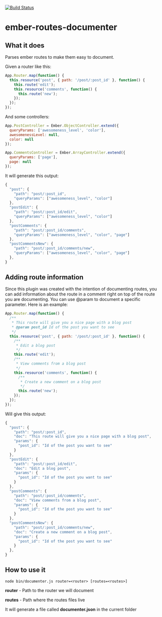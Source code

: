 [![Build Status](https://travis-ci.org/soonick/ember-routes-documenter.svg?branch=master)](https://travis-ci.org/soonick/ember-routes-documenter)

# ember-routes-documenter

## What it does

Parses ember routes to make them easy to document.

Given a router like this:

```JavaScript
App.Router.map(function() {
  this.resource('post', { path: '/post/:post_id' }, function() {
    this.route('edit');
    this.resource('comments', function() {
      this.route('new');
    });
  });
});
```

And some controllers:

```JavaScript
App.PostController = Ember.ObjectController.extend({
  queryParams: ['awesomeness_level', 'color'],
  awesomenessLevel: null,
  color: null
});

App.CommentsController = Ember.ArrayController.extend({
  queryParams: ['page'],
  page: null
});
```

It will generate this output:

```JavaScript
{
  "post": {
    "path": "post/:post_id",
    "queryParams": ["awesomeness_level", "color"]
  },
  "postEdit": {
    "path": "post/:post_id/edit",
    "queryParams": ["awesomeness_level", "color"]
  },
  "postComments": {
    "path": "post/:post_id/comments",
    "queryParams": ["awesomeness_level", "color", "page"]
  },
  "postCommentsNew": {
    "path": "post/:post_id/comments/new",
    "queryParams": ["awesomeness_level", "color", "page"]
  },
}
```

## Adding route information

Since this plugin was created with the intention of documenting routes, you can
add information about the route in a comment right on top of the route you are
documenting. You can use @param to document a specific parameter. Here is an
example:

```JavaScript
App.Router.map(function() {
  /**
   * This route will give you a nice page with a blog post
   * @param post_id Id of the post you want to see
   */
  this.resource('post', { path: '/post/:post_id' }, function() {
    /**
     * Edit a blog post
     */
    this.route('edit');
    /**
     * View comments from a blog post
     */
    this.resource('comments', function() {
      /**
       * Create a new comment on a blog post
       */
      this.route('new');
    });
  });
});
```

Will give this output:

```JavaScript
{
  "post": {
    "path": "post/:post_id",
    "doc": "This route will give you a nice page with a blog post",
    "params": {
      "post_id": "Id of the post you want to see"
    }
  },
  "postEdit": {
    "path": "post/:post_id/edit",
    "doc": "Edit a blog post",
    "params": {
      "post_id": "Id of the post you want to see"
    }
  },
  "postComments": {
    "path": "post/:post_id/comments",
    "doc": "View comments from a blog post",
    "params": {
      "post_id": "Id of the post you want to see"
    }
  },
  "postCommentsNew": {
    "path": "post/:post_id/comments/new",
    "doc": "Create a new comment on a blog post",
    "params": {
      "post_id": "Id of the post you want to see"
    }
  },
}
```

## How to use it

```
node bin/documenter.js router=<router> [routes=<routes>]
```

**router** - Path to the router we will document

**routes** - Path where the routes files live

It will generate a file called **documenter.json** in the current folder
